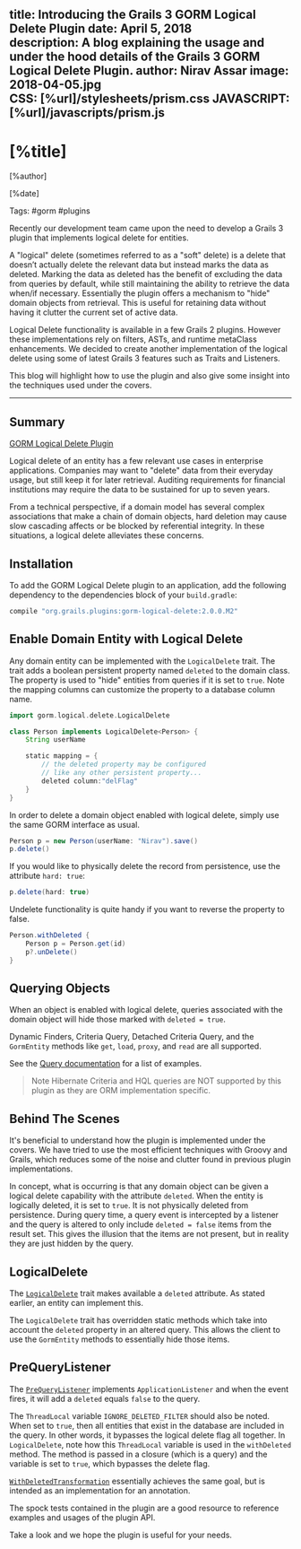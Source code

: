 title: Introducing the Grails 3 GORM Logical Delete Plugin
date: April 5, 2018  
description: A blog explaining the usage and under the hood details of the Grails 3 GORM Logical Delete Plugin. 
author: Nirav Assar
image: 2018-04-05.jpg   
CSS: [%url]/stylesheets/prism.css
JAVASCRIPT: [%url]/javascripts/prism.js
---

# [%title]

[%author]

[%date] 

Tags: #gorm #plugins

Recently our development team came upon the need to develop a Grails 3 plugin that implements logical delete for entities.

A "logical" delete (sometimes referred to as a "soft" delete) is a delete that doesn’t actually delete the relevant data but instead marks the data as deleted. Marking the data as deleted has the benefit of excluding the data from queries by default, while still maintaining the ability to retrieve the data when/if necessary. Essentially the plugin offers a mechanism to "hide" domain objects from retrieval. This is useful for retaining data without having it clutter the current set of active data.

Logical Delete functionality is available in a few Grails 2 plugins. However these implementations rely on filters, ASTs, and runtime metaClass enhancements. We decided to create another implementation of the logical delete using some of latest Grails 3 features such as Traits and Listeners.

This blog will highlight how to use the plugin and also give some insight into the techniques used under the covers.

***

## Summary

[GORM Logical Delete Plugin](https://grails-plugins.github.io/gorm-logical-delete/)

Logical delete of an entity has a few relevant use cases in enterprise applications. Companies may want to "delete" data from their everyday usage, but still keep it for later retrieval. Auditing requirements for financial institutions may require the data to be sustained for up to seven years.

From a technical perspective, if a domain model has several complex associations that make a chain of domain objects, hard deletion may cause slow cascading affects or be blocked by referential integrity. In these situations, a logical delete alleviates these concerns.

## Installation

To add the GORM Logical Delete plugin to an application, add the following dependency to the dependencies block of your `build.gradle`:

```groovy
compile "org.grails.plugins:gorm-logical-delete:2.0.0.M2"
```

## Enable Domain Entity with Logical Delete

Any domain entity can be implemented with the `LogicalDelete` trait. The trait adds a boolean persistent property named `deleted` to the domain class. The property is used to "hide" entities from queries if it is set to `true`. Note the mapping columns can customize the property to a database column name.

```groovy
import gorm.logical.delete.LogicalDelete

class Person implements LogicalDelete<Person> {
    String userName

    static mapping = {
        // the deleted property may be configured
        // like any other persistent property...
        deleted column:"delFlag"
    }
}
```

In order to delete a domain object enabled with logical delete, simply use the same GORM interface as usual.

```groovy
Person p = new Person(userName: "Nirav").save()
p.delete()
```

If you would like to physically delete the record from persistence, use the attribute `hard: true`:

```groovy
p.delete(hard: true)
```

Undelete functionality is quite handy if you want to reverse the property to false.

```groovy
Person.withDeleted {
    Person p = Person.get(id)
    p?.unDelete()
}
```

## Querying Objects

When an object is enabled with logical delete, queries associated with the domain object will hide those marked with `deleted = true`.

Dynamic Finders, Criteria Query, Detached Criteria Query, and the `GormEntity` methods like `get`, `load`, `proxy`, and `read` are all supported.

See the [Query documentation](https://grails-plugins.github.io/gorm-logical-delete/snapshot/index.html#_queries) for a list of examples.

> Note Hibernate Criteria and HQL queries are NOT supported by this plugin as they are ORM implementation specific.

## Behind The Scenes

It's beneficial to understand how the plugin is implemented under the covers. We have tried to use the most efficient techniques with Groovy and Grails, which reduces some of the noise and clutter found in previous plugin implementations.

In concept, what is occurring is that any domain object can be given a logical delete capability with the attribute `deleted`. When the entity is logically deleted, it is set to `true`. It is not physically deleted from persistence. During query time, a query event is intercepted by a listener and the query is altered to only include `deleted = false` items from the result set. This gives the illusion that the items are not present, but in reality they are just hidden by the query.

## LogicalDelete

The [`LogicalDelete`](https://grails-plugins.github.io/gorm-logical-delete/snapshot/api/gorm/logical/delete/LogicalDelete.html) trait makes available a `deleted` attribute. As stated earlier, an entity can implement this.

The `LogicalDelete` trait has overridden static methods which take into account the `deleted` property in an altered query. This allows the client to use the `GormEntity` methods to essentially hide those items.

## PreQueryListener

The [`PreQueryListener`](https://grails-plugins.github.io/gorm-logical-delete/snapshot/api/gorm/logical/delete/PreQueryListener.html) implements `ApplicationListener` and when the event fires, it will add a `deleted` equals `false` to the query.

The `ThreadLocal` variable `IGNORE_DELETED_FILTER` should also be noted. When set to `true`, then all entities that exist in the database are included in the query. In other words, it bypasses the logical delete flag all together. In `LogicalDelete`, note how this `ThreadLocal` variable is used in the `withDeleted` method. The method is passed in a closure (which is a query) and the variable is set to `true`, which bypasses the delete flag.

[`WithDeletedTransformation`](https://grails-plugins.github.io/gorm-logical-delete/snapshot/api/org/gorm/logical/delete/ast/WithDeletedTransformation.html) essentially achieves the same goal, but is intended as an implementation for an annotation.

The spock tests contained in the plugin are a good resource to reference examples and usages of the plugin API.

Take a look and we hope the plugin is useful for your needs.